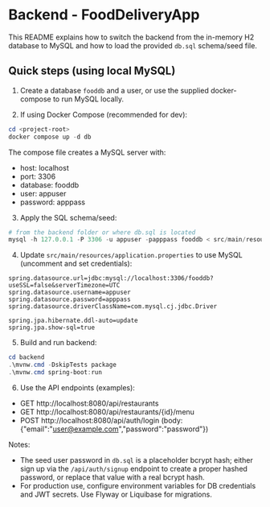 # Backend - FoodDeliveryApp

This README explains how to switch the backend from the in-memory H2 database to MySQL and how to load the provided `db.sql` schema/seed file.

## Quick steps (using local MySQL)

1. Create a database `fooddb` and a user, or use the supplied docker-compose to run MySQL locally.

2. If using Docker Compose (recommended for dev):

```powershell
cd <project-root>
docker compose up -d db
```

The compose file creates a MySQL server with:
- host: localhost
- port: 3306
- database: fooddb
- user: appuser
- password: apppass

3. Apply the SQL schema/seed:

```powershell
# from the backend folder or where db.sql is located
mysql -h 127.0.0.1 -P 3306 -u appuser -papppass fooddb < src/main/resources/db.sql
```

4. Update `src/main/resources/application.properties` to use MySQL (uncomment and set credentials):

```
spring.datasource.url=jdbc:mysql://localhost:3306/fooddb?useSSL=false&serverTimezone=UTC
spring.datasource.username=appuser
spring.datasource.password=apppass
spring.datasource.driverClassName=com.mysql.cj.jdbc.Driver

spring.jpa.hibernate.ddl-auto=update
spring.jpa.show-sql=true
```

5. Build and run backend:

```powershell
cd backend
.\mvnw.cmd -DskipTests package
.\mvnw.cmd spring-boot:run
```

6. Use the API endpoints (examples):

- GET http://localhost:8080/api/restaurants
- GET http://localhost:8080/api/restaurants/{id}/menu
- POST http://localhost:8080/api/auth/login  (body: {"email":"user@example.com","password":"password"})

Notes:
- The seed user password in `db.sql` is a placeholder bcrypt hash; either sign up via the `/api/auth/signup` endpoint to create a proper hashed password, or replace that value with a real bcrypt hash.
- For production use, configure environment variables for DB credentials and JWT secrets. Use Flyway or Liquibase for migrations.
